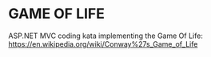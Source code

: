 # GAME OF LIFE

ASP.NET MVC coding kata implementing the Game Of Life: https://en.wikipedia.org/wiki/Conway%27s_Game_of_Life

